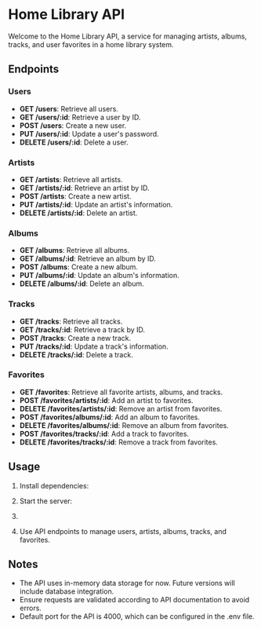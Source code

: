 # Home Library API

Welcome to the Home Library API, a service for managing artists, albums, tracks, and user favorites in a home library system.

## Endpoints

### Users

- **GET /users**: Retrieve all users.
- **GET /users/:id**: Retrieve a user by ID.
- **POST /users**: Create a new user.
- **PUT /users/:id**: Update a user's password.
- **DELETE /users/:id**: Delete a user.

### Artists

- **GET /artists**: Retrieve all artists.
- **GET /artists/:id**: Retrieve an artist by ID.
- **POST /artists**: Create a new artist.
- **PUT /artists/:id**: Update an artist's information.
- **DELETE /artists/:id**: Delete an artist.

### Albums

- **GET /albums**: Retrieve all albums.
- **GET /albums/:id**: Retrieve an album by ID.
- **POST /albums**: Create a new album.
- **PUT /albums/:id**: Update an album's information.
- **DELETE /albums/:id**: Delete an album.

### Tracks

- **GET /tracks**: Retrieve all tracks.
- **GET /tracks/:id**: Retrieve a track by ID.
- **POST /tracks**: Create a new track.
- **PUT /tracks/:id**: Update a track's information.
- **DELETE /tracks/:id**: Delete a track.

### Favorites

- **GET /favorites**: Retrieve all favorite artists, albums, and tracks.
- **POST /favorites/artists/:id**: Add an artist to favorites.
- **DELETE /favorites/artists/:id**: Remove an artist from favorites.
- **POST /favorites/albums/:id**: Add an album to favorites.
- **DELETE /favorites/albums/:id**: Remove an album from favorites.
- **POST /favorites/tracks/:id**: Add a track to favorites.
- **DELETE /favorites/tracks/:id**: Remove a track from favorites.

## Usage

1. Install dependencies:

2. Start the server:
3. 
3. Use API endpoints to manage users, artists, albums, tracks, and favorites.

## Notes

- The API uses in-memory data storage for now. Future versions will include database integration.
- Ensure requests are validated according to API documentation to avoid errors.
- Default port for the API is 4000, which can be configured in the .env file.


